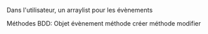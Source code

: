 Dans l'utilisateur, un arraylist pour les évènements

Méthodes BDD:
Objet évènement
  méthode créer
  méthode modifier

